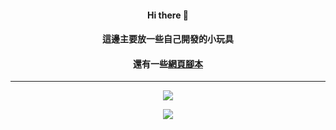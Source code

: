 <h4 align="center">Hi there 👋</h4>
<h4 align="center">這邊主要放一些自己開發的小玩具</h4>
<h4 align="center">還有一些<a href="https://greasyfork.org/zh-TW/users/1044014-ani" target="_blank">網頁腳本</a></h4>
<hr>
<p align="center">
 <img src="https://github-readme-stats.vercel.app/api?username=ani20168&show_icons=true&bg_color=20,ffcc66,fa468b&text_color=ffffff&title_color=ffffff&icon_color=fa468b">
</p>
<p align="center">
 <img src="https://github-readme-stats.vercel.app/api/top-langs/?username=ani20168&hide=javascript&bg_color=60,ffcc66,fa468b&text_color=ffffff&title_color=ffffff">
</p>
